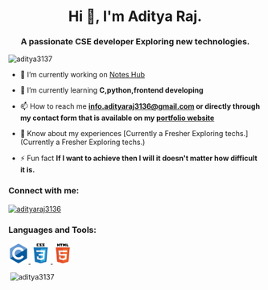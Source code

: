 <h1 align="center">Hi 👋, I'm Aditya Raj.</h1>
<h3 align="center">A passionate CSE developer Exploring new technologies.</h3>

<p align="left"> <img src="https://komarev.com/ghpvc/?username=aditya3137&label=Profile%20views&color=0e75b6&style=flat" alt="aditya3137" /> </p>

- 🔭 I’m currently working on [Notes Hub](#)

- 🌱 I’m currently learning **C,python,frontend developing**

- 📫 How to reach me **info.adityaraj3136@gmail.com or directly through my contact form that is available on my [portfolio website](https://adityaraj3136.github.io/Aditya-Raj-Portfolio-Website/)**

- 📄 Know about my experiences [Currently a Fresher Exploring techs.](Currently a Fresher Exploring techs.)

- ⚡ Fun fact **If I want to achieve then I will it doesn't matter how difficult it is.**

<h3 align="left">Connect with me:</h3>
<p align="left">
<a href="https://linkedin.com/in/adityaraj3136" target="blank"><img align="center" src="https://raw.githubusercontent.com/rahuldkjain/github-profile-readme-generator/master/src/images/icons/Social/linked-in-alt.svg" alt="adityaraj3136" height="30" width="40" /></a>
</p>

<h3 align="left">Languages and Tools:</h3>
<p align="left"> <a href="https://www.cprogramming.com/" target="_blank" rel="noreferrer"> <img src="https://raw.githubusercontent.com/devicons/devicon/master/icons/c/c-original.svg" alt="c" width="40" height="40"/> </a> <a href="https://www.w3schools.com/css/" target="_blank" rel="noreferrer"> <img src="https://raw.githubusercontent.com/devicons/devicon/master/icons/css3/css3-original-wordmark.svg" alt="css3" width="40" height="40"/> </a> <a href="https://www.w3.org/html/" target="_blank" rel="noreferrer"> <img src="https://raw.githubusercontent.com/devicons/devicon/master/icons/html5/html5-original-wordmark.svg" alt="html5" width="40" height="40"/> </a> </p>

<p>&nbsp;<img align="center" src="https://github-readme-stats.vercel.app/api?username=adityaraj3136&show_icons=true&locale=en" alt="aditya3137" /></p>
